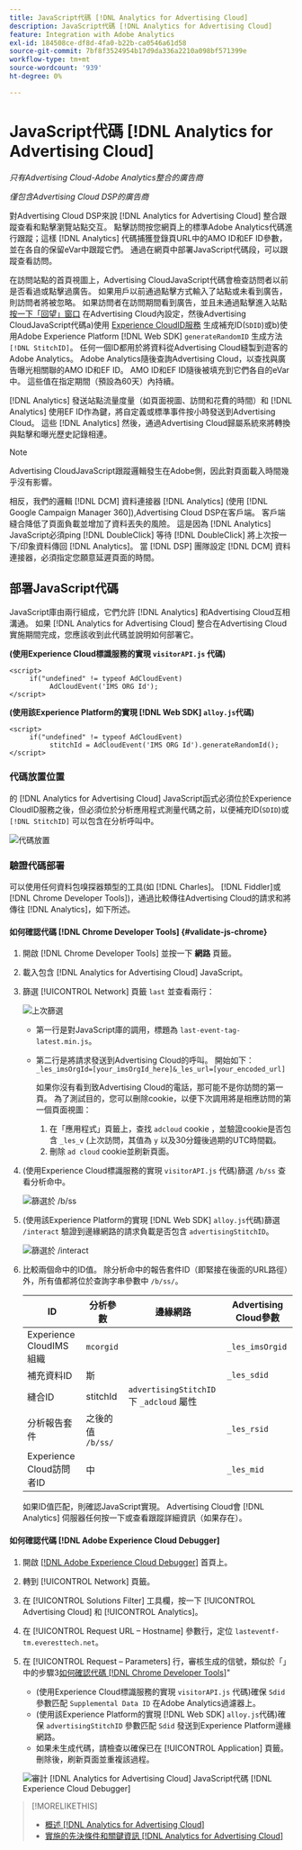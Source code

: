 ```yaml
---
title: JavaScript代碼 [!DNL Analytics for Advertising Cloud]
description: JavaScript代碼 [!DNL Analytics for Advertising Cloud]
feature: Integration with Adobe Analytics
exl-id: 184508ce-df8d-4fa0-b22b-ca0546a61d58
source-git-commit: 7bf8f3524954b17d9da336a2210a098bf571399e
workflow-type: tm+mt
source-wordcount: '939'
ht-degree: 0%

---
```


# JavaScript代碼 [!DNL Analytics for Advertising Cloud]

*只有Advertising Cloud-Adobe Analytics整合的廣告商*

*僅包含Advertising Cloud DSP的廣告商*

對Advertising Cloud DSP來說 [!DNL Analytics for Advertising Cloud] 整合跟蹤查看和點擊瀏覽站點交互。 點擊訪問按您網頁上的標準Adobe Analytics代碼進行跟蹤；這樣 [!DNL Analytics] 代碼捕獲登錄頁URL中的AMO ID和EF ID參數，並在各自的保留eVar中跟蹤它們。 通過在網頁中部署JavaScript代碼段，可以跟蹤查看訪問。

在訪問站點的首頁視圖上，Advertising CloudJavaScript代碼會檢查訪問者以前是否看過或點擊過廣告。 如果用戶以前通過點擊方式輸入了站點或未看到廣告，則訪問者將被忽略。 如果訪問者在訪問期間看到廣告，並且未通過點擊進入站點 [按一下「回望」窗口](/help/integrations/analytics/prerequisites.md#lookback-a4adc) 在Advertising Cloud內設定，然後Advertising CloudJavaScript代碼a)使用 [Experience CloudID服務](https://experienceleague.adobe.com/docs/id-service/using/home.html) 生成補充ID(`SDID`)或b)使用Adobe Experience Platform [!DNL Web SDK] `generateRandomID` 生成方法 `[!DNL StitchID]`。 任何一個ID都用於將資料從Advertising Cloud縫製到遊客的Adobe Analytics。 Adobe Analytics隨後查詢Advertising Cloud，以查找與廣告曝光相關聯的AMO ID和EF ID。 AMO ID和EF ID隨後被填充到它們各自的eVar中。 這些值在指定期間（預設為60天）內持續。

[!DNL Analytics] 發送站點流量度量（如頁面視圖、訪問和花費的時間）和 [!DNL Analytics] 使用EF ID作為鍵，將自定義或標準事件按小時發送到Advertising Cloud。 這些 [!DNL Analytics] 然後，通過Advertising Cloud歸屬系統來將轉換與點擊和曝光歷史記錄相連。

>[!NOTE]
>
>Advertising CloudJavaScript跟蹤邏輯發生在Adobe側，因此對頁面載入時間幾乎沒有影響。
>
>相反，我們的邏輯 [!DNL DCM] 資料連接器 [!DNL Analytics] (使用 [!DNL Google Campaign Manager 360]),Advertising Cloud DSP在客戶端。 客戶端縫合降低了頁面負載並增加了資料丟失的風險。 這是因為 [!DNL Analytics] JavaScript必須ping [!DNL DoubleClick] 等待 [!DNL DoubleClick] 將上次按一下/印象資料傳回 [!DNL Analytics]。 當 [!DNL DSP] 團隊設定 [!DNL DCM] 資料連接器，必須指定您願意延遲頁面的時間。

## 部署JavaScript代碼

JavaScript庫由兩行組成，它們允許 [!DNL Analytics] 和Advertising Cloud互相溝通。 如果 [!DNL Analytics for Advertising Cloud] 整合在Advertising Cloud實施期間完成，您應該收到此代碼並說明如何部署它。

**(使用Experience Cloud標識服務的實現 `visitorAPI.js` 代碼)**

```
<script>
     if("undefined" != typeof AdCloudEvent) 
          AdCloudEvent('IMS ORG Id');
</script>
```

**(使用該Experience Platform的實現 [!DNL Web SDK] `alloy.js`代碼)**

```
<script>
     if("undefined" != typeof AdCloudEvent) 
          stitchId = AdCloudEvent('IMS ORG Id').generateRandomId();
</script>
```

### 代碼放置位置

的 [!DNL Analytics for Advertising Cloud] JavaScript函式必須位於Experience CloudID服務之後，但必須位於分析應用程式測量代碼之前，以便補充ID(`SDID`)或 `[!DNL StitchID]` 可以包含在分析呼叫中。

![代碼放置](/help/integrations/assets/a4adc-code-placement.png)

### 驗證代碼部署

可以使用任何資料包嗅探器類型的工具(如 [!DNL Charles]。 [!DNL Fiddler]或 [!DNL Chrome Developer Tools])，通過比較傳往Advertising Cloud的請求和將傳往 [!DNL Analytics]，如下所述。

#### 如何確認代碼 [!DNL Chrome Developer Tools] {#validate-js-chrome}

1. 開啟 [!DNL Chrome Developer Tools] 並按一下 **網路** 頁籤。

1. 載入包含 [!DNL Analytics for Advertising Cloud] JavaScript。

1. 篩選 [!UICONTROL Network] 頁籤 `last` 並查看兩行：

   ![上次篩選](/help/integrations/assets/a4adc-code-validation-filter-last.png)

   * 第一行是對JavaScript庫的調用，標題為 `last-event-tag-latest.min.js`。
   * 第二行是將請求發送到Advertising Cloud的呼叫。 開始如下： `_les_imsOrgId=[your_imsOrgId_here]&_les_url=[your_encoded_url]`

      如果你沒有看到致Advertising Cloud的電話，那可能不是你訪問的第一頁。 為了測試目的，您可以刪除cookie，以便下次調用將是相應訪問的第一個頁面視圖：

      1. 在「應用程式」頁籤上，查找 `adcloud` cookie ，並驗證cookie是否包含 `_les_v` (上次訪問，其值為 `y` 以及30分鐘後過期的UTC時間戳。
      1. 刪除 `ad cloud` cookie並刷新頁面。

1. (使用Experience Cloud標識服務的實現 `visitorAPI.js` 代碼)篩選 `/b/ss` 查看分析命中。

   ![篩選於 `/b/ss`](/help/integrations/assets/a4adc-code-validation-filter-bss.png)

1. (使用該Experience Platform的實現 [!DNL Web SDK] `alloy.js`代碼)篩選 `/interact` 驗證到邊緣網路的請求負載是否包含 `advertisingStitchID`。

   ![篩選於 `/interact`](/help/integrations/assets/a4adc-code-validation-filter-interact.png)

1. 比較兩個命中的ID值。 除分析命中的報告套件ID（即緊接在後面的URL路徑）外，所有值都將位於查詢字串參數中 `/b/ss/`。

   | ID | 分析參數 | 邊緣網路 | Advertising Cloud參數 |
   | --- | --- | --- | --- |
   | Experience CloudIMS組織 | `mcorgid` |  | `_les_imsOrgid` |
   | 補充資料ID | 斯 |  | `_les_sdid` |
   | 縫合ID | stitchId | `advertisingStitchID` 下 `_adcloud` 屬性 |  |
   | 分析報告套件 | 之後的值 `/b/ss/` |  | `_les_rsid` |
   | Experience Cloud訪問者ID | 中 |  | `_les_mid` |

   如果ID值匹配，則確認JavaScript實現。 Advertising Cloud會 [!DNL Analytics] 伺服器任何按一下或查看跟蹤詳細資訊（如果存在）。

#### 如何確認代碼 [!DNL Adobe Experience Cloud Debugger]

1. 開啟 [[!DNL Adobe Experience Cloud Debugger]](https://experienceleague.adobe.com/docs/debugger/using/run-debugger.html) 首頁上。
1. 轉到 [!UICONTROL Network] 頁籤。
1. 在 [!UICONTROL Solutions Filter] 工具欄，按一下 [!UICONTROL Advertising Cloud] 和 [!UICONTROL Analytics]。
1. 在 [!UICONTROL Request URL – Hostname] 參數行，定位 `lasteventf-tm.everesttech.net`。
1. 在 [!UICONTROL Request – Parameters] 行，審核生成的信號，類似於「」中的步驟3[如何確認代碼 [!DNL Chrome Developer Tools]](#validate-js-chrome)&quot;
   * (使用Experience Cloud標識服務的實現 `visitorAPI.js` 代碼)確保 `Sdid` 參數匹配 `Supplemental Data ID` 在Adobe Analytics過濾器上。
   * (使用該Experience Platform的實現 [!DNL Web SDK] `alloy.js`代碼)確保 `advertisingStitchID` 參數匹配 `Sdid` 發送到Experience Platform邊緣網路。
   * 如果未生成代碼，請檢查以確保已在 [!UICONTROL Application] 頁籤。 刪除後，刷新頁面並重複該過程。

   ![審計 [!DNL Analytics for Advertising Cloud] JavaScript代碼 [!DNL Experience Cloud Debugger]](/help/integrations/assets/a4adc-js-audit-debugger.png)

>[!MORELIKETHIS]
>
>* [概述 [!DNL Analytics for Advertising Cloud]](overview.md)
>* [實施的先決條件和關鍵資訊 [!DNL Analytics for Advertising Cloud]](prerequisites.md)

